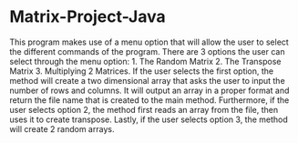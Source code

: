 # Matrix-Project-Java
This program makes use of a menu option that will allow the user to select the different commands of the program. There are 3 options the user can select through the menu option: 1. The Random Matrix 2. The Transpose Matrix 3. Multiplying 2 Matrices. If the user selects the first option, the method will create a two dimensional array that asks the user to input the number of rows and columns. It will output an array in a proper format and return the file name that is created to the main method. Furthermore, if the user selects option 2, the method first reads an array from the file, then uses it to create transpose. Lastly, if the user selects option 3, the method will create 2 random arrays. 
